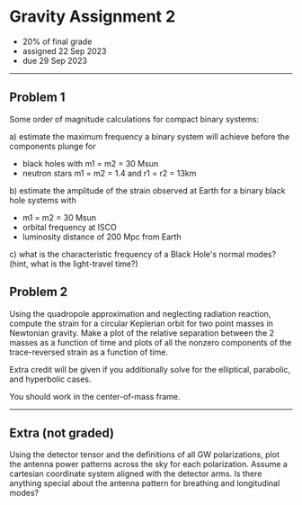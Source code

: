 # Gravity Assignment 2

  * 20% of final grade
  * assigned 22 Sep 2023
  * due 29 Sep 2023

---

## Problem 1

Some order of magnitude calculations for compact binary systems:

a) estimate the maximum frequency a binary system will achieve before the components plunge for

  - black holes with m1 = m2 = 30 Msun
  - neutron stars m1 = m2 = 1.4 and r1 = r2 = 13km

b) estimate the amplitude of the strain observed at Earth for a binary black hole systems with

  - m1 = m2 = 30 Msun
  - orbital frequency at ISCO
  - luminosity distance of 200 Mpc from Earth

c) what is the characteristic frequency of a Black Hole's normal modes? (hint, what is the light-travel time?)

## Problem 2

Using the quadropole approximation and neglecting radiation reaction, compute the strain for a circular Keplerian orbit for two point masses in Newtonian gravity.
Make a plot of the relative separation between the 2 masses as a function of time and plots of all the nonzero components of the trace-reversed strain as a function of time.

Extra credit will be given if you additionally solve for the elliptical, parabolic, and hyperbolic cases.

You should work in the center-of-mass frame.

---

## Extra (not graded)

Using the detector tensor and the definitions of all GW polarizations, plot the antenna power patterns across the sky for each polarization. Assume a cartesian coordinate system aligned with the detector arms. Is there anything special about the antenna pattern for breathing and longitudinal modes?
